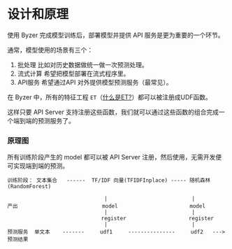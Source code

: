 # 设计和原理

使用 Byzer 完成模型训练后，部署模型并提供 API 服务是更为重要的一个环节。

通常，模型使用的场景有三个：

1. 批处理    比如对历史数据做统一做一次预测处理。
2. 流式计算  希望把模型部署在流式程序里。
3. API服务  希望通过API 对外提供模型预测服务（最常见）。

在 Byzer 中，所有的特征工程 `ET`（[什么是ET?](/byzer-lang/zh-cn/grammar/et_statement.md)）都可以被注册成UDF函数。

这样只要 API Server 支持注册这些函数，我们就可以通过这些函数的组合完成一个端到端的预测服务了。


### 原理图

所有训练阶段产生的 model 都可以被 API Server 注册，然后使用，无需开发便可实现端到端的预测。

```
训练阶段： 文本集合   ------  TF/IDF 向量(TFIDFInplace) ----- 随机森林(RandomForest) 

                               |                           |
产出                           model                       model
                               |                           |
                              register                    register
                               |                           |  
预测服务  单文本    -------     udf1     ---------------     udf2   ---> 预测结果
```





            